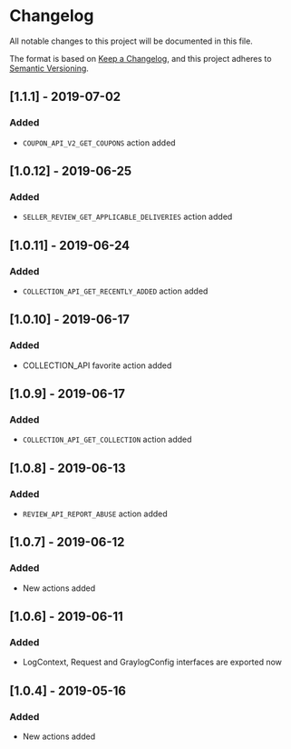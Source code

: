 # Changelog
All notable changes to this project will be documented in this file.

The format is based on [Keep a Changelog](https://keepachangelog.com/en/1.0.0/),
and this project adheres to [Semantic Versioning](https://semver.org/spec/v2.0.0.html).

## [1.1.1] - 2019-07-02
### Added
- `COUPON_API_V2_GET_COUPONS` action added

## [1.0.12] - 2019-06-25
### Added
- `SELLER_REVIEW_GET_APPLICABLE_DELIVERIES` action added

## [1.0.11] - 2019-06-24
### Added
- `COLLECTION_API_GET_RECENTLY_ADDED` action added

## [1.0.10] - 2019-06-17
### Added
- COLLECTION_API favorite action added

## [1.0.9] - 2019-06-17
### Added
- `COLLECTION_API_GET_COLLECTION` action added

## [1.0.8] - 2019-06-13
### Added
- `REVIEW_API_REPORT_ABUSE` action added

## [1.0.7] - 2019-06-12
### Added
- New actions added

## [1.0.6] - 2019-06-11
### Added
- LogContext, Request and GraylogConfig interfaces are exported now

## [1.0.4] - 2019-05-16
### Added
- New actions added